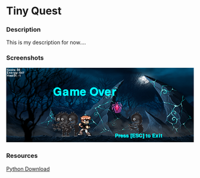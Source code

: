 <h1>Tiny Quest</h1>

<h3>Description</h3>

<p>
    This is my description for now....
</p>
    
<h3>Screenshots</h3>
<img src=https://github.com/cbalk6608/Tiny-Quest/blob/master/Tiny%20Quest/Game%20Over.PNG width="900px">

<h3>Resources</h3>
<a href="https://www.python.org/downloads/"> Python Download
